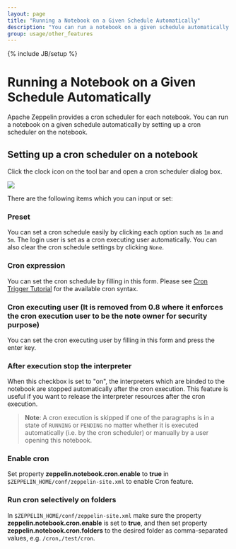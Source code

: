 ```yaml
---
layout: page
title: "Running a Notebook on a Given Schedule Automatically"
description: "You can run a notebook on a given schedule automatically by setting up a cron scheduler on the notebook."
group: usage/other_features
---
```

<!--
Licensed under the Apache License, Version 2.0 (the "License");
you may not use this file except in compliance with the License.
You may obtain a copy of the License at

http://www.apache.org/licenses/LICENSE-2.0

Unless required by applicable law or agreed to in writing, software
distributed under the License is distributed on an "AS IS" BASIS,
WITHOUT WARRANTIES OR CONDITIONS OF ANY KIND, either express or implied.
See the License for the specific language governing permissions and
limitations under the License.
-->
{% include JB/setup %}

# Running a Notebook on a Given Schedule Automatically

<div id="toc"></div>

Apache Zeppelin provides a cron scheduler for each notebook. You can run a notebook on a given schedule automatically by setting up a cron scheduler on the notebook.

## Setting up a cron scheduler on a notebook

Click the clock icon on the tool bar and open a cron scheduler dialog box.

<img src="{{BASE_PATH}}/assets/themes/zeppelin/img/docs-img/cron_scheduler_dialog_box.png" />

There are the following items which you can input or set:

### Preset

You can set a cron schedule easily by clicking each option such as `1m` and `5m`. The login user is set as a cron executing user automatically. You can also clear the cron schedule settings by clicking `None`.

### Cron expression

You can set the cron schedule by filling in this form. Please see [Cron Trigger Tutorial](http://www.quartz-scheduler.org/documentation/quartz-2.2.x/tutorials/crontrigger) for the available cron syntax.

### Cron executing user (It is removed from 0.8 where it enforces the cron execution user to be the note owner for security purpose)

You can set the cron executing user by filling in this form and press the enter key.

### After execution stop the interpreter

When this checkbox is set to "on", the interpreters which are binded to the notebook are stopped automatically after the cron execution. This feature is useful if you want to release the interpreter resources after the cron execution.

> **Note**: A cron execution is skipped if one of the paragraphs is in a state of `RUNNING` or `PENDING` no matter whether it is executed automatically (i.e. by the cron scheduler) or manually by a user opening this notebook.

### Enable cron

Set property **zeppelin.notebook.cron.enable** to **true** in `$ZEPPELIN_HOME/conf/zeppelin-site.xml` to enable Cron feature.

### Run cron selectively on folders

In `$ZEPPELIN_HOME/conf/zeppelin-site.xml` make sure the property **zeppelin.notebook.cron.enable** is set to **true**, and then set property **zeppelin.notebook.cron.folders** to the desired folder as comma-separated values, e.g. `/cron,/test/cron`.
